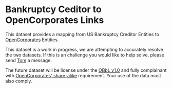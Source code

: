 # Bankruptcy Ceditor to OpenCorporates Links

This dataset provides a mapping from US Bankruptcy Creditor Entities to [OpenCorporates](https://opencorporates.com) Entities. 

This dataset is a work in progress, we are attempting to accurately resolve the two datasets. If this is an challenge you would like to help solve, please send [Tom](mailto:publicgood.foundation) a message.

The future dataset will be license under the [OBbL v1.0](https://opendatacommons.org/licenses/odbl/1-0/) and fully complainant with [OpenCorporates' share-alike](https://opencorporates.com/legal/licence) requirement. Your use of the data must also comply.